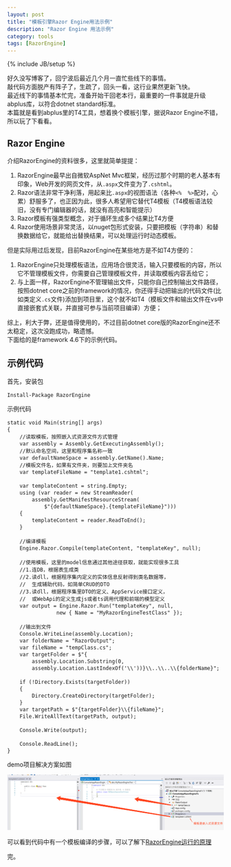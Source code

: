 ```yaml
---
layout: post
title: "模板引擎Razor Engine用法示例"
description: "Razor Engine 用法示例"
category: tools
tags: [RazorEngine]
---
```

{% include JB/setup %}

好久没写博客了，回宁波后最近几个月一直忙些线下的事情。  
敲代码方面脱产有阵子了，生疏了，回头一看，这行业果然更新飞快。  
最近线下的事情基本忙完，准备开始干回老本行，最重要的一件事就是升级abplus库，以符合dotnet standard标准。  
本篇就是看到abplus里的T4工具，想着换个模板引擎，据说Razor Engine不错，所以玩了下看看。  

## Razor Engine

介绍RazorEngine的资料很多，这里就简单提提：

1. RazorEngine最早出自微软AspNet Mvc框架，经历过那个时期的老人基本有印象，Web开发的网页文件，从`.aspx`文件变为了`.cshtml`。  
1. Razor语法非常干净利落，用起来比`.aspx`的视图语法（各种`<%  %>`配对，心累）舒服多了，也正因为此，很多人希望用它替代T4模板（T4模板语法较旧，没有专门编辑器的话，就没有高亮和智能提示）  
1. Razor模板有强类型概念，对于循环生成多个结果比T4方便
1. Razor使用场景非常灵活，以nuget包形式安装，只要把模板（字符串）和替换数据给它，就能给出替换结果，可以处理运行时动态模板。

但是实际用过后发现，目前RazorEngine在某些地方是不如T4方便的：  

1. RazorEngine只处理模板语法，应用场合很灵活，输入只要模板的内容，所以它不管理模板文件，你需要自己管理模板文件，并读取模板内容丢给它；
1. 与上面一样，RazorEngine不管理输出文件，只能你自己控制输出文件路径，按照dotnet core之前的framework的情况，你还得手动把输出的代码文件(比如类定义`.cs`文件)添加到项目里，这个就不如T4（模板文件和输出文件在vs中直接嵌套式关联，并直接可参与当前项目编译）方便；  

综上，利大于弊，还是值得使用的，不过目前dotnet core版的RazorEngine还不太稳定，这次没跑成功，略遗憾。  
下面给的是framework 4.6下的示例代码。  

## 示例代码

首先，安装包  

    Install-Package RazorEngine

示例代码  

    static void Main(string[] args)
    {
        //读取模板，按照嵌入式资源文件方式管理
        var assembly = Assembly.GetExecutingAssembly();
        //默认命名空间，这里和程序集名称一致
        var defaultNameSpace = assembly.GetName().Name;
        //模板文件名，如果有文件夹，则要加上文件夹名
        var templateFileName = "template1.cshtml";

        var templateContent = string.Empty;
        using (var reader = new StreamReader(
            assembly.GetManifestResourceStream(
                $"{defaultNameSpace}.{templateFileName}")))
        {
            templateContent = reader.ReadToEnd();
        }

        //编译模板
        Engine.Razor.Compile(templateContent, "templateKey", null);

        //使用模板，这里的model信息通过其他途径获取，就能实现很多工具
        //1.连DB，根据表生成类
        //2.读dll，根据程序集内定义的实体信息反射得到类名数据等，
        //  生成辅助代码，如简单CRUD的DTO
        //3.读dll，根据程序集里DTO的定义、AppService接口定义，
        //  或WebApi的定义生成js或者ts调用代理和前端的模型定义
        var output = Engine.Razor.Run("templateKey", null, 
                    new { Name = "MyRazorEngineTestClass" });
        
        //输出到文件
        Console.WriteLine(assembly.Location);
        var folderName = "RazorOutput";
        var fileName = "tempClass.cs";
        var targetFolder = $"{
            assembly.Location.Substring(0, 
            assembly.Location.LastIndexOf('\\'))}\\..\\..\\{folderName}";
        
        if (!Directory.Exists(targetFolder))
        {
            Directory.CreateDirectory(targetFolder);
        }
        var targetPath = $"{targetFolder}\\{fileName}";
        File.WriteAllText(targetPath, output);

        Console.Write(output);
        
        Console.ReadLine();
    }


demo项目解决方案如图  

<img src="/assets/images/razor_01.png" alt="razor_01" width="600px" />  

可以看到代码中有一个模板编译的步骤，可以了解下[RazorEngine运行的原理](https://antaris.github.io/RazorEngine/AboutRazor.html)

完。
